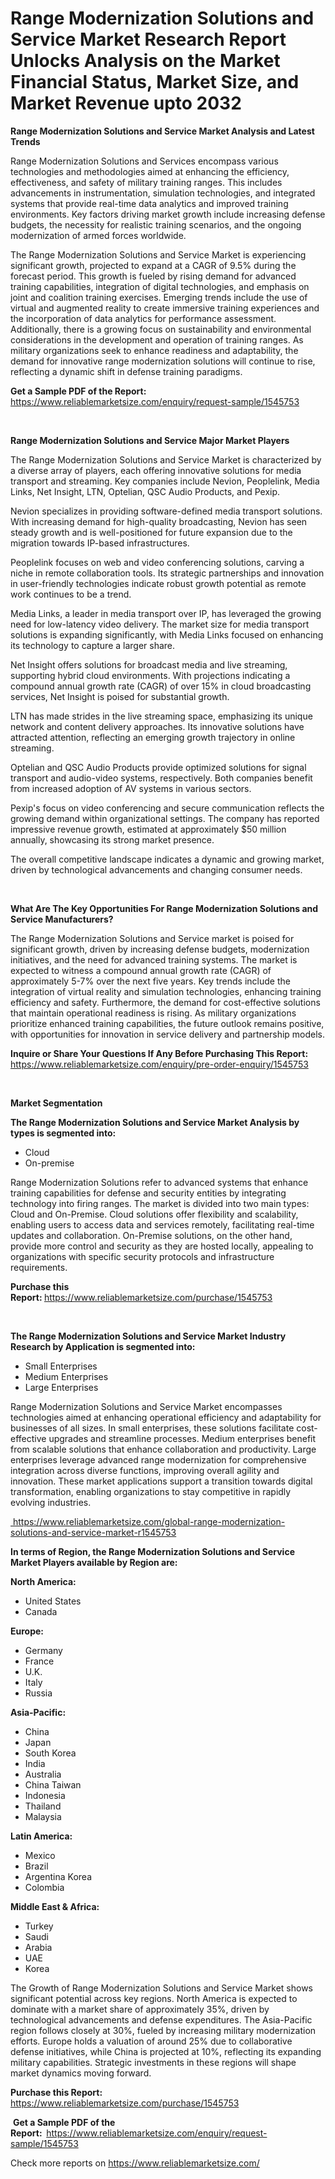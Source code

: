 <p><h1>Range Modernization Solutions and Service Market Research Report Unlocks Analysis on the Market Financial Status, Market Size, and Market Revenue upto 2032</h1></p><p><strong>Range Modernization Solutions and Service Market Analysis and Latest Trends</strong></p>
<p><p>Range Modernization Solutions and Services encompass various technologies and methodologies aimed at enhancing the efficiency, effectiveness, and safety of military training ranges. This includes advancements in instrumentation, simulation technologies, and integrated systems that provide real-time data analytics and improved training environments. Key factors driving market growth include increasing defense budgets, the necessity for realistic training scenarios, and the ongoing modernization of armed forces worldwide.</p><p>The Range Modernization Solutions and Service Market is experiencing significant growth, projected to expand at a CAGR of 9.5% during the forecast period. This growth is fueled by rising demand for advanced training capabilities, integration of digital technologies, and emphasis on joint and coalition training exercises. Emerging trends include the use of virtual and augmented reality to create immersive training experiences and the incorporation of data analytics for performance assessment. Additionally, there is a growing focus on sustainability and environmental considerations in the development and operation of training ranges. As military organizations seek to enhance readiness and adaptability, the demand for innovative range modernization solutions will continue to rise, reflecting a dynamic shift in defense training paradigms.</p></p>
<p><strong>Get a Sample PDF of the Report:&nbsp;</strong> <a href="https://www.reliablemarketsize.com/enquiry/request-sample/1545753?utm_campaign=2809&utm_medium=2&utm_source=Github&utm_content=ia&utm_term=11032025&utm_id=range-modernization-solutions-and-service">https://www.reliablemarketsize.com/enquiry/request-sample/1545753</a></p>
<p>&nbsp;</p>
<p><strong>Range Modernization Solutions and Service Major Market Players</strong></p>
<p><p>The Range Modernization Solutions and Service Market is characterized by a diverse array of players, each offering innovative solutions for media transport and streaming. Key companies include Nevion, Peoplelink, Media Links, Net Insight, LTN, Optelian, QSC Audio Products, and Pexip. </p><p>Nevion specializes in providing software-defined media transport solutions. With increasing demand for high-quality broadcasting, Nevion has seen steady growth and is well-positioned for future expansion due to the migration towards IP-based infrastructures.</p><p>Peoplelink focuses on web and video conferencing solutions, carving a niche in remote collaboration tools. Its strategic partnerships and innovation in user-friendly technologies indicate robust growth potential as remote work continues to be a trend.</p><p>Media Links, a leader in media transport over IP, has leveraged the growing need for low-latency video delivery. The market size for media transport solutions is expanding significantly, with Media Links focused on enhancing its technology to capture a larger share.</p><p>Net Insight offers solutions for broadcast media and live streaming, supporting hybrid cloud environments. With projections indicating a compound annual growth rate (CAGR) of over 15% in cloud broadcasting services, Net Insight is poised for substantial growth.</p><p>LTN has made strides in the live streaming space, emphasizing its unique network and content delivery approaches. Its innovative solutions have attracted attention, reflecting an emerging growth trajectory in online streaming.</p><p>Optelian and QSC Audio Products provide optimized solutions for signal transport and audio-video systems, respectively. Both companies benefit from increased adoption of AV systems in various sectors.</p><p>Pexip's focus on video conferencing and secure communication reflects the growing demand within organizational settings. The company has reported impressive revenue growth, estimated at approximately $50 million annually, showcasing its strong market presence.</p><p>The overall competitive landscape indicates a dynamic and growing market, driven by technological advancements and changing consumer needs.</p></p>
<p>&nbsp;</p>
<p><strong>What Are The Key Opportunities For Range Modernization Solutions and Service Manufacturers?</strong></p>
<p><p>The Range Modernization Solutions and Service market is poised for significant growth, driven by increasing defense budgets, modernization initiatives, and the need for advanced training systems. The market is expected to witness a compound annual growth rate (CAGR) of approximately 5-7% over the next five years. Key trends include the integration of virtual reality and simulation technologies, enhancing training efficiency and safety. Furthermore, the demand for cost-effective solutions that maintain operational readiness is rising. As military organizations prioritize enhanced training capabilities, the future outlook remains positive, with opportunities for innovation in service delivery and partnership models.</p></p>
<p><strong>Inquire or Share Your Questions If Any Before Purchasing This Report:</strong> <a href="https://www.reliablemarketsize.com/enquiry/pre-order-enquiry/1545753?utm_campaign=2809&utm_medium=2&utm_source=Github&utm_content=ia&utm_term=11032025&utm_id=range-modernization-solutions-and-service">https://www.reliablemarketsize.com/enquiry/pre-order-enquiry/1545753</a></p>
<p>&nbsp;</p>
<p><strong>Market Segmentation</strong></p>
<p><strong>The Range Modernization Solutions and Service Market Analysis by types is segmented into:</strong></p>
<p><ul><li>Cloud</li><li>On-premise</li></ul></p>
<p><p>Range Modernization Solutions refer to advanced systems that enhance training capabilities for defense and security entities by integrating technology into firing ranges. The market is divided into two main types: Cloud and On-Premise. Cloud solutions offer flexibility and scalability, enabling users to access data and services remotely, facilitating real-time updates and collaboration. On-Premise solutions, on the other hand, provide more control and security as they are hosted locally, appealing to organizations with specific security protocols and infrastructure requirements.</p></p>
<p><strong>Purchase this Report:&nbsp;</strong><a href="https://www.reliablemarketsize.com/purchase/1545753?utm_campaign=2809&utm_medium=2&utm_source=Github&utm_content=ia&utm_term=11032025&utm_id=range-modernization-solutions-and-service">https://www.reliablemarketsize.com/purchase/1545753</a></p>
<p>&nbsp;</p>
<p><strong>The Range Modernization Solutions and Service Market Industry Research by Application is segmented into:</strong></p>
<p><ul><li>Small Enterprises</li><li>Medium Enterprises</li><li>Large Enterprises</li></ul></p>
<p><p>Range Modernization Solutions and Service Market encompasses technologies aimed at enhancing operational efficiency and adaptability for businesses of all sizes. In small enterprises, these solutions facilitate cost-effective upgrades and streamline processes. Medium enterprises benefit from scalable solutions that enhance collaboration and productivity. Large enterprises leverage advanced range modernization for comprehensive integration across diverse functions, improving overall agility and innovation. These market applications support a transition towards digital transformation, enabling organizations to stay competitive in rapidly evolving industries.</p></p>
<p><a href="https://www.reliablemarketsize.com/global-range-modernization-solutions-and-service-market-r1545753?utm_campaign=2809&utm_medium=2&utm_source=Github&utm_content=ia&utm_term=11032025&utm_id=range-modernization-solutions-and-service">&nbsp;https://www.reliablemarketsize.com/global-range-modernization-solutions-and-service-market-r1545753</a></p>
<p><strong>In terms of Region, the Range Modernization Solutions and Service Market Players available by Region are:</strong></p>
<p>
    <p> <strong> North America: </strong>
        <ul>
            <li>United States</li>
            <li>Canada</li>
        </ul>
        </p> 
    <p> <strong> Europe: </strong>
        <ul>
            <li>Germany</li>
            <li>France</li>
            <li>U.K.</li>
            <li>Italy</li>
            <li>Russia</li>
        </ul>
        </p> 
    <p> <strong> Asia-Pacific: </strong>
        <ul>
            <li>China</li>
            <li>Japan</li>
            <li>South Korea</li>
            <li>India</li>
            <li>Australia</li>
            <li>China Taiwan</li>
            <li>Indonesia</li>
            <li>Thailand</li>
            <li>Malaysia</li>
        </ul>
        </p> 
    <p> <strong> Latin America: </strong>
        <ul>
            <li>Mexico</li>
            <li>Brazil</li>
            <li>Argentina Korea</li>
            <li>Colombia</li>
        </ul>
        </p> 
    <p> <strong> Middle East & Africa: </strong>
        <ul>
            <li>Turkey</li>
            <li>Saudi</li>
            <li>Arabia</li>
            <li>UAE</li>
            <li>Korea</li>
        </ul>
    </p>
    </p>
<p><p>The Growth of Range Modernization Solutions and Service Market shows significant potential across key regions. North America is expected to dominate with a market share of approximately 35%, driven by technological advancements and defense expenditures. The Asia-Pacific region follows closely at 30%, fueled by increasing military modernization efforts. Europe holds a valuation of around 25% due to collaborative defense initiatives, while China is projected at 10%, reflecting its expanding military capabilities. Strategic investments in these regions will shape market dynamics moving forward.</p></p>
<p><strong>Purchase this Report: </strong><a href="https://www.reliablemarketsize.com/purchase/1545753?utm_campaign=2809&utm_medium=2&utm_source=Github&utm_content=ia&utm_term=11032025&utm_id=range-modernization-solutions-and-service">https://www.reliablemarketsize.com/purchase/1545753</a></p>
<p>&nbsp;<strong>Get a Sample PDF of the Report:&nbsp;&nbsp;</strong><a href="https://www.reliablemarketsize.com/enquiry/request-sample/1545753?utm_campaign=2809&utm_medium=2&utm_source=Github&utm_content=ia&utm_term=11032025&utm_id=range-modernization-solutions-and-service">https://www.reliablemarketsize.com/enquiry/request-sample/1545753</a></p>
<p><strong></strong></p>
<p>Check more reports on <a href="https://www.reliablemarketsize.com/?utm_campaign=2809&utm_medium=2&utm_source=Github&utm_content=ia&utm_term=11032025&utm_id=range-modernization-solutions-and-service">https://www.reliablemarketsize.com/</a></p>